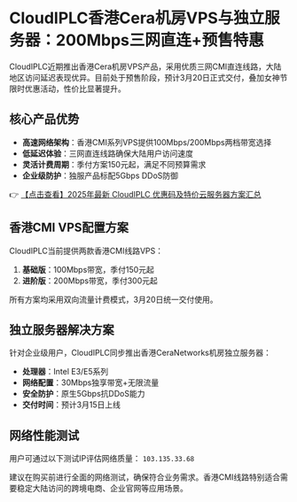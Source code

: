 # CloudIPLC香港Cera机房VPS与独立服务器：200Mbps三网直连+预售特惠

CloudIPLC近期推出香港Cera机房VPS产品，采用优质三网CMI直连线路，大陆地区访问延迟表现优异。目前处于预售阶段，预计3月20日正式交付，叠加女神节限时优惠活动，性价比显著提升。

## 核心产品优势
- **高速网络架构**：香港CMI系列VPS提供100Mbps/200Mbps两档带宽选择
- **低延迟体验**：三网直连线路确保大陆用户访问速度
- **灵活计费周期**：季付方案150元起，满足不同预算需求
- **企业级防护**：独服产品标配5Gbps DDoS防御

👉 [【点击查看】2025年最新 CloudIPLC 优惠码及特价云服务器方案汇总](https://bit.ly/cloudiplc)

## 香港CMI VPS配置方案
CloudIPLC当前提供两款香港CMI线路VPS：
1. **基础版**：100Mbps带宽，季付150元起
2. **进阶版**：200Mbps带宽，季付300元起

所有方案均采用双向流量计费模式，3月20日统一交付使用。

## 独立服务器解决方案
针对企业级用户，CloudIPLC同步推出香港CeraNetworks机房独立服务器：
- **处理器**：Intel E3/E5系列
- **网络配置**：30Mbps独享带宽+无限流量
- **安全防护**：原生5Gbps抗DDoS能力
- **交付时间**：预计3月15日上线

## 网络性能测试
用户可通过以下测试IP评估网络质量：
`103.135.33.68`

建议在购买前进行全面的网络测试，确保符合业务需求。香港CMI线路特别适合需要稳定大陆访问的跨境电商、企业官网等应用场景。